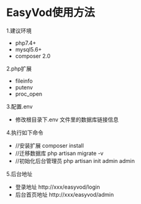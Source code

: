 # EasyVod使用方法

1.建议环境
- php7.4+
- mysql5.6+
- composer 2.0

2.php扩展
- fileinfo
- putenv
- proc_open

3.配置.env
- 修改根目录下.env 文件里的数据库链接信息

4.执行如下命令
- //安装扩展  composer install 
- //迁移数据库  php artisan migrate -v 
- //初始化后台管理员 php artisan init admin admin 

5.后台地址
- 登录地址 http://xxx/easyvod/login
- 后台首页地址 http://xxx/easyvod/admin

